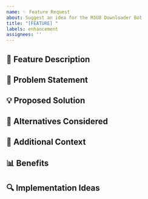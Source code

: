 ```yaml
---
name: ✨ Feature Request
about: Suggest an idea for the M3U8 Downloader Bot
title: "[FEATURE] "
labels: enhancement
assignees: ''
---
```


## 🚀 Feature Description

<!-- A clear and concise description of the feature you're requesting -->

## 🤔 Problem Statement

<!-- Describe the problem this feature would solve. For example: "I'm always frustrated when..." -->

## 💡 Proposed Solution

<!-- Describe the solution you'd like to see implemented -->

## 🔄 Alternatives Considered

<!-- Describe any alternative solutions or features you've considered -->

## 📝 Additional Context

<!-- Add any other context, screenshots, or examples about the feature request here -->

## 📊 Benefits

<!-- Explain how this feature would benefit users of the M3U8 Downloader Bot -->

## 🔍 Implementation Ideas

<!-- If you have any ideas on how this could be implemented, please share them here -->

